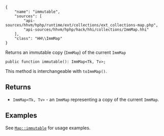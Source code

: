 ``` yamlmeta
{
    "name": "immutable",
    "sources": [
        "api-sources/hhvm/hphp/runtime/ext/collections/ext_collections-map.php",
        "api-sources/hhvm/hphp/hack/hhi/collections/ImmMap.hhi"
    ],
    "class": "HH\\ImmMap"
}
```




Returns an immutable copy (` ImmMap `) of the current `` ImmMap ``




``` Hack
public function immutable(): ImmMap<Tk, Tv>;
```




This method is interchangeable with ` toImmMap() `.




## Returns




+ ` ImmMap<Tk, Tv> ` - an `` ImmMap `` representing a copy of the current ``` ImmMap ```.




## Examples




See [` Map::immutable `](</hack/reference/class/Map/immutable/#examples>) for usage examples.
<!-- HHAPIDOC -->
